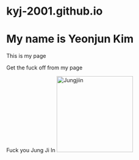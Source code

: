 # kyj-2001.github.io
<!DOCTYPE html>
<html>
    <head>
        <title>KIM YEONJUN</title>
        <link href="introduce_myself.css" rel="stylesheet">
    </head>
    <body>
        <h1>My name is Yeonjun Kim</h1>
        <p>This is my page</p>
        <p>Get the fuck off from my page</p>
        <p2>Fuck you Jung Ji In</p2>
        <img src="C:\Users\i5_OWNER's\OneDrive - inu.ac.kr\바탕 화면\KakaoTalk_20250317_151312214.jpg" alt="Jungjiin" width="200" height="200" >
    </body>
</html>
